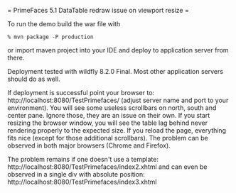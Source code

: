 = PrimeFaces 5.1 DataTable redraw issue on viewport resize =

To run the demo build the war file with

    % mvn package -P production

or import maven project into your IDE and deploy to application server from there.

Deployment tested with wildfly 8.2.0 Final. Most other application servers should do as well.

If deployment is successful point your browser to: http://localhost:8080/TestPrimefaces/ (adjust server name and port to your environment). You will see some useless scrollbars on north, south and center pane. Ignore those, they are an issue on their own. If you start resizing the browser window, you will see the table lag behind never rendering properly to the expected size. If you reload the page, everything fits nice (except for those additional scrollbars). The problem can be observed in both major browsers (Chrome and Firefox).

The problem remains if one doesn't use a template: http://localhost:8080/TestPrimefaces/index2.xhtml and can even be observed in a single div with absolute position: http://localhost:8080/TestPrimefaces/index3.xhtml